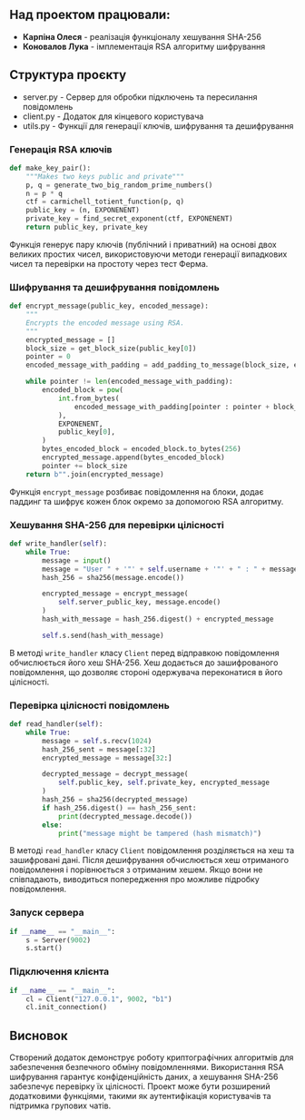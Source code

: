 ## Над проектом працювали:

- **Карпіна Олеся** - реалізація функціоналу хешування SHA-256
- **Коновалов Лука** - імплементація RSA алгоритму шифрування

## Структура проєкту

- server.py - Сервер для обробки підключень та пересилання повідомлень
- client.py - Додаток для кінцевого користувача
- utils.py - Функції для генерації ключів, шифрування та дешифрування

### Генерація RSA ключів

```python
def make_key_pair():
    """Makes two keys public and private"""
    p, q = generate_two_big_random_prime_numbers()
    n = p * q
    ctf = carmichell_totient_function(p, q)
    public_key = (n, EXPONENENT)
    private_key = find_secret_exponent(ctf, EXPONENENT)
    return public_key, private_key
```

Функція генерує пару ключів (публічний і приватний) на основі двох великих простих чисел, використовуючи методи генерації випадкових чисел та перевірки на простоту через тест Ферма.

### Шифрування та дешифрування повідомлень

```python
def encrypt_message(public_key, encoded_message):
    """
    Encrypts the encoded message using RSA.
    """
    encrypted_message = []
    block_size = get_block_size(public_key[0])
    pointer = 0
    encoded_message_with_padding = add_padding_to_message(block_size, encoded_message)

    while pointer != len(encoded_message_with_padding):
        encoded_block = pow(
            int.from_bytes(
                encoded_message_with_padding[pointer : pointer + block_size]
            ),
            EXPONENENT,
            public_key[0],
        )
        bytes_encoded_block = encoded_block.to_bytes(256)
        encrypted_message.append(bytes_encoded_block)
        pointer += block_size
    return b"".join(encrypted_message)
```

Функція `encrypt_message` розбиває повідомлення на блоки, додає паддинг та шифрує кожен блок окремо за допомогою RSA алгоритму.

### Хешування SHA-256 для перевірки цілісності

```python
def write_handler(self):
    while True:
        message = input()
        message = "User " + '"' + self.username + '"' + " : " + message
        hash_256 = sha256(message.encode())

        encrypted_message = encrypt_message(
            self.server_public_key, message.encode()
        )
        hash_with_message = hash_256.digest() + encrypted_message

        self.s.send(hash_with_message)
```

В методі `write_handler` класу `Client` перед відправкою повідомлення обчислюється його хеш SHA-256. Хеш додається до зашифрованого повідомлення, що дозволяє стороні одержувача переконатися в його цілісності.

### Перевірка цілісності повідомлень

```python
def read_handler(self):
    while True:
        message = self.s.recv(1024)
        hash_256_sent = message[:32]
        encrypted_message = message[32:]

        decrypted_message = decrypt_message(
            self.public_key, self.private_key, encrypted_message
        )
        hash_256 = sha256(decrypted_message)
        if hash_256.digest() == hash_256_sent:
            print(decrypted_message.decode())
        else:
            print("message might be tampered (hash mismatch)")
```

В методі `read_handler` класу `Client` повідомлення розділяється на хеш та зашифровані дані. Після дешифрування обчислюється хеш отриманого повідомлення і порівнюється з отриманим хешем. Якщо вони не співпадають, виводиться попередження про можливе підробку повідомлення.

### Запуск сервера

```python
if __name__ == "__main__":
    s = Server(9002)
    s.start()
```

### Підключення клієнта

```python
if __name__ == "__main__":
    cl = Client("127.0.0.1", 9002, "b1")
    cl.init_connection()
```

## Висновок

Створений додаток демонструє роботу криптографічних алгоритмів для забезпечення безпечного обміну повідомленнями. Використання RSA шифрування гарантує конфіденційність даних, а хешування SHA-256 забезпечує перевірку їх цілісності. Проект може бути розширений додатковими функціями, такими як аутентифікація користувачів та підтримка групових чатів.